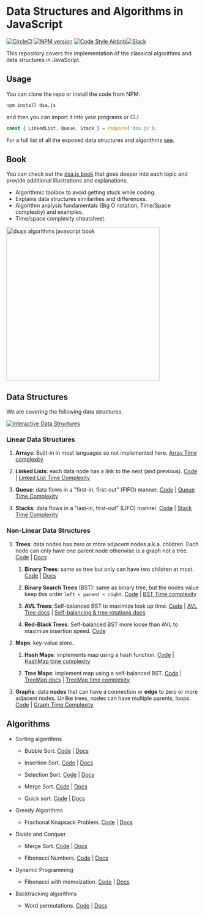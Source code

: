 # Data Structures and Algorithms in JavaScript

[![CircleCI](https://circleci.com/gh/amejiarosario/dsa.js-data-structures-and-algorithms-in-javascript.svg?style=svg)](https://circleci.com/gh/amejiarosario/dsa.js-data-structures-and-algorithms-in-javascript) [![NPM version](https://badge.fury.io/js/dsa.js.svg)](https://badge.fury.io/js/dsa.js) [![Code Style Airbnb](https://img.shields.io/badge/code%20style-Airbnb-brightgreen.svg)](https://github.com/airbnb/javascript)[![Slack](https://dsajs-slackin.herokuapp.com/badge.svg)](https://dsajs-slackin.herokuapp.com)


<!--
[![PRs Welcome](https://img.shields.io/badge/PRs-welcome-brightgreen.svg)](http://makeapullrequest.com)
[![ProductHunt](https://img.shields.io/badge/product%20hunt-vote-orange.svg)](https://www.producthunt.com/posts/dsa-js)
https://bundlephobia.com/result?p=dsa.js
https://img.shields.io/bundlephobia/min/dsa.js.svg - 16.7kB
https://img.shields.io/github/repo-size/amejiarosario/dsa.js.svg - 98.1 MB
-->

This repository covers the implementation of the classical algorithms and data structures in JavaScript.

## Usage

You can clone the repo or install the code from NPM:

```sh
npm install dsa.js
```

and then you can import it into your programs or CLI

```js
const { LinkedList, Queue, Stack } = require('dsa.js');
```

For a full list of all the exposed data structures and algorithms [see](https://github.com/amejiarosario/dsa.js/blob/master/src/index.js).

## Book

You can check out the [dsa.js book](https://books.adrianmejia.com) that goes deeper into each topic and provide additional illustrations and explanations.

- Algorithmic toolbox to avoid getting stuck while coding.
- Explains data structures similarities and differences.
- Algorithm analysis fundamentals (Big O notation, Time/Space complexity) and examples.
- Time/space complexity cheatsheet.

<a href="https://books.adrianmejia.com"><img src="https://user-images.githubusercontent.com/418605/55248546-60ebad80-5220-11e9-8cb5-85923f44e196.png" height="400px" alt="dsajs algorithms javascript book"></a>

<!--
WARNING: Although you can find the [book text on this repo](https://github.com/amejiarosario/dsa.js/blob/master/book/book.adoc), there are some things that doesn't work well with Github's Asciidoc unfortunately. For instance rendering Graphviz diagrams, internal link references, embedding code into docs and so on. For better reading experience and nicer presentation you can get the [PDF format here](https://books.adrianmejia.com).
-->

## Data Structures

We are covering the following data structures.

[![Interactive Data Structures](https://user-images.githubusercontent.com/418605/46118890-ba721180-c1d6-11e8-82bc-6a671428b422.png)](https://embed.kumu.io/85f1a4de5fb8430a10a1bf9c5118e015)

### Linear Data Structures

1. **Arrays**: Built-in in most languages so not implemented here. [Array Time complexity](https://github.com/amejiarosario/dsa.js/blob/master/book/chapters/array.adoc#array-complexity)
    <!-- [Post](https://adrianmejia.com/blog/2018/04/28/data-structures-time-complexity-for-beginners-arrays-hashmaps-linked-lists-stacks-queues-tutorial/#Array). -->

2. **Linked Lists**: each data node has a link to the next (and
    previous).
    [Code](https://github.com/amejiarosario/dsa.js/blob/master/src/data-structures/linked-lists/linked-list.js)
    |
    [Linked List Time Complexity](https://github.com/amejiarosario/dsa.js/blob/master/book/chapters/linked-list.adoc#linked-list-complexity-vs-array-complexity)
    <!-- [Post](https://adrianmejia.com/blog/2018/04/28/data-structures-time-complexity-for-beginners-arrays-hashmaps-linked-lists-stacks-queues-tutorial/#Linked-Lists) -->

3. **Queue**: data flows in a "first-in, first-out" (FIFO) manner.
    [Code](https://github.com/amejiarosario/dsa.js/blob/master/src/data-structures/queues/queue.js)
    |
    [Queue Time Complexity](https://github.com/amejiarosario/dsa.js/blob/master/book/chapters/queue.adoc#queue-complexity)
    <!-- [Post](https://adrianmejia.com/blog/2018/04/28/data-structures-time-complexity-for-beginners-arrays-hashmaps-linked-lists-stacks-queues-tutorial/#Queues) -->

4. **Stacks**: data flows in a "last-in, first-out" (LIFO) manner.
    [Code](https://github.com/amejiarosario/dsa.js/blob/master/src/data-structures/stacks/stack.js)
    |
    [Stack Time Complexity](https://github.com/amejiarosario/dsa.js/blob/master/book/chapters/stack.adoc#stack-complexity)
    <!-- [Post](https://adrianmejia.com/blog/2018/04/28/data-structures-time-complexity-for-beginners-arrays-hashmaps-linked-lists-stacks-queues-tutorial/#Stacks) -->

### Non-Linear Data Structures

1. **Trees**: data nodes has zero or more adjacent nodes a.k.a.
    children. Each node can only have one parent node otherwise is a
    graph not a tree.
    [Code](https://github.com/amejiarosario/algorithms.js/tree/master/src/data-structures/trees)
    |
    [Docs](https://github.com/amejiarosario/dsa.js/blob/master/book/chapters/tree.adoc)
    <!-- [Post](https://adrianmejia.com/blog/2018/06/11/data-structures-for-beginners-trees-binary-search-tree-tutorial/) -->

    1. **Binary Trees**: same as tree but only can have two children at
        most.
        [Code](https://github.com/amejiarosario/algorithms.js/tree/master/src/data-structures/trees)
        |
        [Docs](https://github.com/amejiarosario/dsa.js/blob/master/book/chapters/tree.adoc#binary-tree)
        <!-- [Post](https://adrianmejia.com/blog/2018/06/11/data-structures-for-beginners-trees-binary-search-tree-tutorial/#Binary-Trees) -->

    2. **Binary Search Trees** (BST): same as binary tree, but the
        nodes value keep this order `left < parent < right`.
        [Code](https://github.com/amejiarosario/algorithms.js/blob/master/src/data-structures/trees/binary-search-tree.js)
        |
        [BST Time complexity](https://github.com/amejiarosario/dsa.js/blob/master/book/chapters/tree--binary-search-tree.adoc#tree-complexity)
        <!-- [Post](https://adrianmejia.com/blog/2018/06/11/data-structures-for-beginners-trees-binary-search-tree-tutorial/#Binary-Search-Tree-BST) -->

    3. **AVL Trees**: Self-balanced BST to maximize look up time.
        [Code](https://github.com/amejiarosario/algorithms.js/blob/master/src/data-structures/trees/avl-tree.js)
        |
        [AVL Tree docs](https://github.com/amejiarosario/dsa.js/blob/master/book/chapters/tree--avl.adoc)
        |
        [Self-balancing & tree rotations docs](https://github.com/amejiarosario/dsa.js/blob/master/book/chapters/tree--self-balancing-rotations.adoc)
        <!-- [Post](https://adrianmejia.com/blog/2018/07/16/self-balanced-binary-search-trees-with-avl-tree-data-structure-for-beginners/) -->

    4. **Red-Black Trees**: Self-balanced BST more loose than AVL to
        maximize insertion speed.
        [Code](https://github.com/amejiarosario/algorithms.js/blob/master/src/data-structures/trees/red-black-tree.js)

2. **Maps**: key-value store.

    1. **Hash Maps**: implements map using a hash function.
        [Code](https://github.com/amejiarosario/dsa.js/blob/master/src/data-structures/maps/hash-maps/hash-map.js)
        |
        [HashMap time complexity](https://github.com/amejiarosario/dsa.js/blob/master/book/chapters/map-hashmap.adoc#hashmap-time-complexity)
        <!-- [Docs](https://adrianmejia.com/blog/2018/04/28/data-structures-time-complexity-for-beginners-arrays-hashmaps-linked-lists-stacks-queues-tutorial/#HashMaps) -->
        <!-- [Post](https://adrianmejia.com/blog/2018/04/28/data-structures-time-complexity-for-beginners-arrays-hashmaps-linked-lists-stacks-queues-tutorial/#HashMaps) -->

    2. **Tree Maps**: implement map using a self-balanced BST.
        [Code](https://github.com/amejiarosario/dsa.js/blob/master/src/data-structures/maps/tree-maps/tree-map.js)
        |
        [TreeMap docs](https://github.com/amejiarosario/dsa.js/blob/master/book/chapters/map-treemap.adoc)
        |
        [TreeMap time complexity](https://github.com/amejiarosario/dsa.js/blob/master/book/chapters/map-hashmap-vs-treemap.adoc#treemap-time-complexity-vs-hashmap)

3. **Graphs**: data **nodes** that can have a connection or **edge** to
    zero or more adjacent nodes. Unlike trees, nodes can have multiple
    parents, loops.
    [Code](https://github.com/amejiarosario/algorithms.js/blob/master/src/data-structures/graphs/graph.js)
    |
    [Graph Time Complexity](https://github.com/amejiarosario/dsa.js/blob/master/book/chapters/graph.adoc#graph-complexity)
    <!-- [Post](https://adrianmejia.com/blog/2018/05/14/data-structures-for-beginners-graphs-time-complexity-tutorial/) -->

## Algorithms

- Sorting algorithms

  - Bubble Sort.
    [Code](https://github.com/amejiarosario/dsa.js/blob/master/src/algorithms/sorting/bubble-sort.js)
    |
    [Docs](https://github.com/amejiarosario/dsa.js/blob/master/book/chapters/bubble-sort.adoc)

  - Insertion Sort.
    [Code](https://github.com/amejiarosario/dsa.js/blob/master/src/algorithms/sorting/insertion-sort.js)
    |
    [Docs](https://github.com/amejiarosario/dsa.js/blob/master/book/chapters/insertion-sort.adoc)

  - Selection Sort.
    [Code](https://github.com/amejiarosario/dsa.js/blob/master/src/algorithms/sorting/selection-sort.js)
    |
    [Docs](https://github.com/amejiarosario/dsa.js/blob/master/book/chapters/selection-sort.adoc)

  - Merge Sort.
    [Code](https://github.com/amejiarosario/dsa.js/blob/master/src/algorithms/sorting/merge-sort.js)
    |
    [Docs](https://github.com/amejiarosario/dsa.js/blob/master/book/chapters/merge-sort.adoc)

  - Quick sort.
    [Code](https://github.com/amejiarosario/dsa.js/blob/master/src/algorithms/sorting/quick-sort.js)
    |
    [Docs](https://github.com/amejiarosario/dsa.js/blob/master/book/chapters/quick-sort.adoc)

- Greedy Algorithms

  - Fractional Knapsack Problem.
    [Code](https://github.com/amejiarosario/dsa.js/blob/master/src/algorithms/knapsack-fractional.js)
    |
    [Docs](https://github.com/amejiarosario/dsa.js/blob/master/book/chapters/greedy-algorithms--knapsack-problem.adoc)

- Divide and Conquer

  - Merge Sort.
    [Code](https://github.com/amejiarosario/dsa.js/blob/master/src/algorithms/sorting/merge-sort.js)
    |
    [Docs](https://github.com/amejiarosario/dsa.js/blob/master/book/chapters/merge-sort.adoc)

  - Fibonacci Numbers.
    [Code](https://github.com/amejiarosario/dsa.js/blob/master/src/algorithms/fibonacci-recursive.js)
    |
    [Docs](https://github.com/amejiarosario/dsa.js/blob/master/book/chapters/divide-and-conquer--fibonacci.adoc)

- Dynamic Programming

  - Fibonacci with memoization.
    [Code](https://github.com/amejiarosario/dsa.js/blob/master/src/algorithms/fibanacci-dynamic-programming.js)
    |
    [Docs](https://github.com/amejiarosario/dsa.js/blob/master/book/chapters/dynamic-programming--knapsack-problem.adoc)

- Backtracking algorithms

  - Word permutations.
    [Code](https://github.com/amejiarosario/dsa.js/blob/master/src/algorithms/permutations-backtracking.js)
    |
    [Docs](https://github.com/amejiarosario/dsa.js/blob/master/book/chapters/backtracking.adoc)

